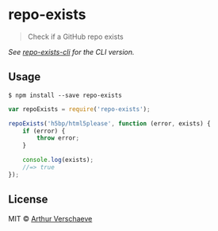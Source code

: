 # repo-exists

> Check if a GitHub repo exists

*See [repo-exists-cli](https://github.com/arthurvr/repo-exists-cli) for the CLI version.*

## Usage

```
$ npm install --save repo-exists
```

```javascript
var repoExists = require('repo-exists');

repoExists('h5bp/html5please', function (error, exists) {
	if (error) {
		throw error;
	}

	console.log(exists);
	//=> true
});
```


## License

MIT © [Arthur Verschaeve](https://github.com/arthurvr)
